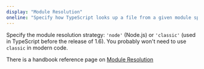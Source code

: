 ```yaml
---
display: "Module Resolution"
oneline: "Specify how TypeScript looks up a file from a given module specifier."
---
```


Specify the module resolution strategy: `'node'` (Node.js) or `'classic'` (used in TypeScript before the release of 1.6).
You probably won't need to use `classic` in modern code.

There is a handbook reference page on [Module Resolution](/docs/handbook/module-resolution.html)
